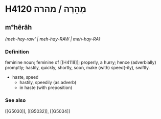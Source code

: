 # H4120 מְהֵרָה / מהרה

## mᵉhêrâh

_(meh-hay-raw' | meh-hay-RAW | meh-hay-RA)_

### Definition

feminine noun; feminine of [[H4118]]; properly, a hurry; hence (adverbially) promptly; hastily, quickly, shortly, soon, make (with) speed(-ily), swiftly.

- haste, speed
    - hastily, speedily (as adverb)
    - in haste (with preposition)
### See also

[[G5030]], [[G5032]], [[G5034]]


